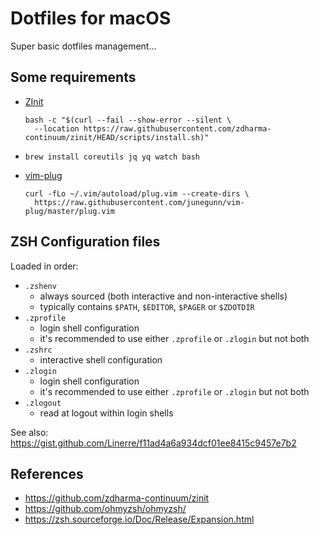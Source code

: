 # Dotfiles for macOS

Super basic dotfiles management...

## Some requirements

- [ZInit](https://github.com/zdharma-continuum/zinit)

  ```
  bash -c "$(curl --fail --show-error --silent \
    --location https://raw.githubusercontent.com/zdharma-continuum/zinit/HEAD/scripts/install.sh)"
  ```

- `brew install coreutils jq yq watch bash`

- [vim-plug](https://github.com/junegunn/vim-plug)

  ```
  curl -fLo ~/.vim/autoload/plug.vim --create-dirs \
    https://raw.githubusercontent.com/junegunn/vim-plug/master/plug.vim
  ```

## ZSH Configuration files

Loaded in order:

- `.zshenv`
  - always sourced (both interactive and non-interactive shells)
  - typically contains `$PATH`, `$EDITOR`, `$PAGER` or `$ZDOTDIR`
- `.zprofile`
  - login shell configuration
  - it's recommended to use either `.zprofile` or `.zlogin` but not both
- `.zshrc`
  - interactive shell configuration
- `.zlogin`
  - login shell configuration
  - it's recommended to use either `.zprofile` or `.zlogin` but not both
- `.zlogout`
  - read at logout within login shells

See also: https://gist.github.com/Linerre/f11ad4a6a934dcf01ee8415c9457e7b2

## References

- https://github.com/zdharma-continuum/zinit
- https://github.com/ohmyzsh/ohmyzsh/
- https://zsh.sourceforge.io/Doc/Release/Expansion.html
